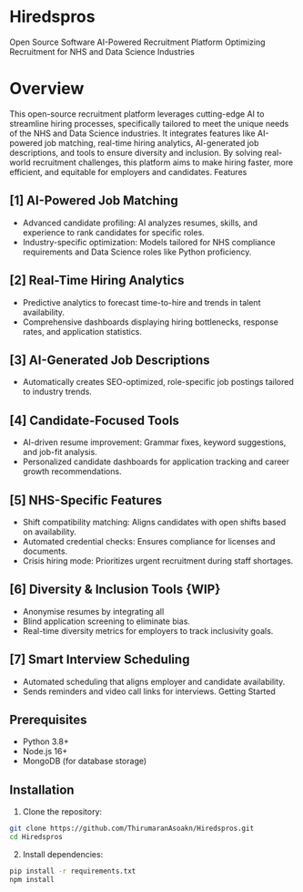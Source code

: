 # Hiredspros
Open Source Software
AI-Powered Recruitment Platform
Optimizing Recruitment for NHS and Data Science Industries
# Overview
This open-source recruitment platform leverages cutting-edge AI to streamline hiring processes, specifically tailored to meet the unique needs of the NHS and Data Science industries. It integrates features like AI-powered job matching, real-time hiring analytics, AI-generated job descriptions, and tools to ensure diversity and inclusion.
By solving real-world recruitment challenges, this platform aims to make hiring faster, more efficient, and equitable for employers and candidates.
Features
## [1] AI-Powered Job Matching
- Advanced candidate profiling: AI analyzes resumes, skills, and experience to rank candidates for specific roles.
- Industry-specific optimization: Models tailored for NHS compliance requirements and Data Science roles like Python proficiency.
## [2] Real-Time Hiring Analytics
- Predictive analytics to forecast time-to-hire and trends in talent availability.
- Comprehensive dashboards displaying hiring bottlenecks, response rates, and application statistics.
## [3] AI-Generated Job Descriptions
- Automatically creates SEO-optimized, role-specific job postings tailored to industry trends.
## [4] Candidate-Focused Tools
- AI-driven resume improvement: Grammar fixes, keyword suggestions, and job-fit analysis.
- Personalized candidate dashboards for application tracking and career growth recommendations.
## [5] NHS-Specific Features
- Shift compatibility matching: Aligns candidates with open shifts based on availability.
- Automated credential checks: Ensures compliance for licenses and documents.
- Crisis hiring mode: Prioritizes urgent recruitment during staff shortages.
## [6] Diversity & Inclusion Tools {WIP}
- Anonymise resumes by integrating all
- Blind application screening to eliminate bias.
- Real-time diversity metrics for employers to track inclusivity goals.
## [7] Smart Interview Scheduling
- Automated scheduling that aligns employer and candidate availability.
- Sends reminders and video call links for interviews.
Getting Started
## Prerequisites
- Python 3.8+
- Node.js 16+
- MongoDB (for database storage)
## Installation
1. Clone the repository:
```bash
git clone https://github.com/ThirumaranAsoakn/Hiredspros.git
cd Hiredspros
```
2. Install dependencies:
```bash
pip install -r requirements.txt
npm install
```
